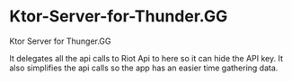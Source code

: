 # Ktor-Server-for-Thunder.GG
Ktor Server for Thunger.GG

It delegates all the api calls to Riot Api to here so it can hide the API key. It also simplifies the api calls so the app has an easier time gathering data.

